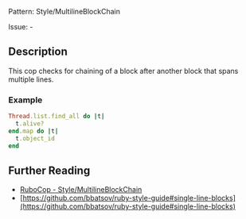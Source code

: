 Pattern: Style/MultilineBlockChain

Issue: -

## Description

This cop checks for chaining of a block after another block that spans
multiple lines.

### Example

```ruby
Thread.list.find_all do |t|
  t.alive?
end.map do |t|
  t.object_id
end
```

## Further Reading

* [RuboCop - Style/MultilineBlockChain](https://rubocop.readthedocs.io/en/latest/cops_style/#stylemultilineblockchain)
* [https://github.com/bbatsov/ruby-style-guide#single-line-blocks](https://github.com/bbatsov/ruby-style-guide#single-line-blocks)
